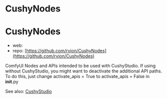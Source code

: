 CushyNodes
========================

# CushyNodes

* web:
* repo: [https://github.com/rvion/CushyNodes](https://github.com/rvion/CushyNodes)

ComfyUI Nodes and APIs intended to be used with CushyStudio. If using without CushyStudio, you might want to deactivate the additional API paths. To do this, just change activate_apis = True to activate_apis = False in __init__.py

See also: [CushyStudio](./CushyStudio)

